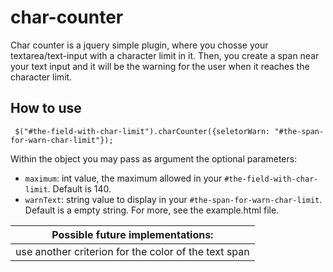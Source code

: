 char-counter
============

Char counter is a jquery simple plugin, where you chosse your textarea/text-input with a character limit in it. Then, you create a span near your text input and it will be the warning for the user when it reaches the character limit.

## How to use
     $("#the-field-with-char-limit").charCounter({seletorWarn: "#the-span-for-warn-char-limit"});
Within the object you may pass as argument the optional parameters:
* `maximum`: int value, the maximum allowed in your `#the-field-with-char-limit`. Default is 140.
* `warnText`: string value to display in your `#the-span-for-warn-char-limit`. Default is a empty string.
For more, see the example.html file.


|                              Possible future implementations:|
|--------------------------------------------------------------|
|          use another criterion for the color of the text span|

